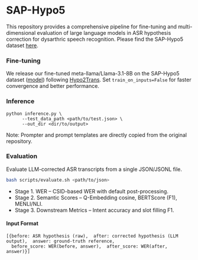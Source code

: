 # SAP-Hypo5

This repository provides a comprehensive pipeline for fine-tuning and multi-dimensional evaluation of large language models in ASR hypothesis correction for dysarthric speech recognition. Please find the SAP-Hypo5 dataset [here](https://huggingface.co/datasets/xiuwenz2/SAP-Hypo5).

### Fine-tuning
We release our fine-tuned meta-llama/Llama-3.1-8B on the SAP-Hypo5 dataset ([model](https://huggingface.co/xiuwenz2/Llama-3.1-8B-ft-SAP-Hypo5)) following [Hypo2Trans](https://github.com/Hypotheses-Paradise/Hypo2Trans). Set ```train_on_inputs=False``` for faster convergence and better performance.

### Inference
```
python inference.py \
      --test_data_path <path/to/test.json> \
      --out_dir <dir/to/output>
```
Note: Prompter and prompt templates are directly copied from the original repository.

### Evaluation
Evaluate LLM-corrected ASR transcripts from a single JSON/JSONL file.

```bash
bash scripts/evaluate.sh <path/to/json>
```

- Stage 1. WER – CSID-based WER with default post-processing.
- Stage 2. Semantic Scores – Q-Embedding cosine, BERTScore (F1), MENLI/NLI.
- Stage 3. Downstream Metrics – Intent accuracy and slot filling F1.

#### Input Format
```
[{before: ASR hypothesis (raw),  after: corrected hypothesis (LLM output),  answer: ground-truth reference,
  before_score: WER(before, answer),  after_score: WER(after, answer)}]
```
